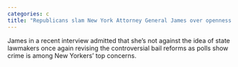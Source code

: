 ```yaml
---
categories: c
title: "Republicans slam New York Attorney General James over openness to amend bail reform again"
---
```

James in a recent interview admitted that she’s not against the idea of state lawmakers once again revising the controversial bail reforms as polls show crime is among New Yorkers’ top concerns.